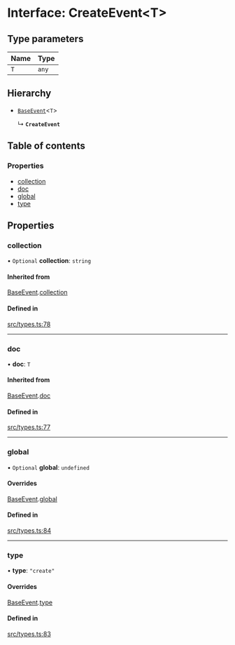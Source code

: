 # Interface: CreateEvent<T\>

## Type parameters

| Name | Type |
| :------ | :------ |
| `T` | `any` |

## Hierarchy

- [`BaseEvent`](BaseEvent.md)<`T`\>

  ↳ **`CreateEvent`**

## Table of contents

### Properties

- [collection](CreateEvent.md#collection)
- [doc](CreateEvent.md#doc)
- [global](CreateEvent.md#global)
- [type](CreateEvent.md#type)

## Properties

### collection

• `Optional` **collection**: `string`

#### Inherited from

[BaseEvent](BaseEvent.md).[collection](BaseEvent.md#collection)

#### Defined in

[src/types.ts:78](https://github.com/GeorgeHulpoi/payload-dependencies-graph/blob/e996cfd/src/types.ts#L78)

___

### doc

• **doc**: `T`

#### Inherited from

[BaseEvent](BaseEvent.md).[doc](BaseEvent.md#doc)

#### Defined in

[src/types.ts:77](https://github.com/GeorgeHulpoi/payload-dependencies-graph/blob/e996cfd/src/types.ts#L77)

___

### global

• `Optional` **global**: `undefined`

#### Overrides

[BaseEvent](BaseEvent.md).[global](BaseEvent.md#global)

#### Defined in

[src/types.ts:84](https://github.com/GeorgeHulpoi/payload-dependencies-graph/blob/e996cfd/src/types.ts#L84)

___

### type

• **type**: ``"create"``

#### Overrides

[BaseEvent](BaseEvent.md).[type](BaseEvent.md#type)

#### Defined in

[src/types.ts:83](https://github.com/GeorgeHulpoi/payload-dependencies-graph/blob/e996cfd/src/types.ts#L83)
